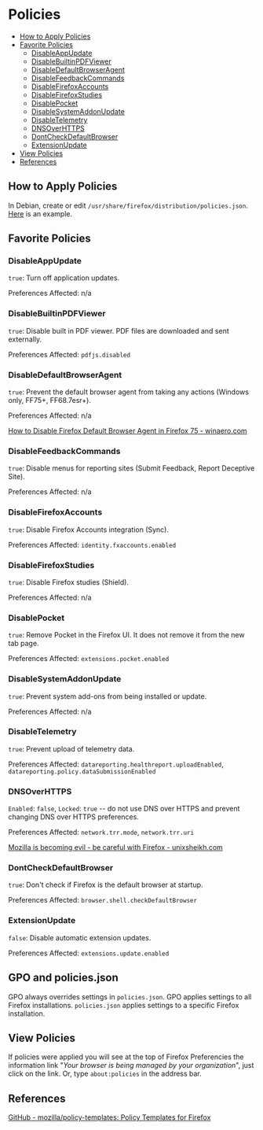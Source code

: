 # Policies

- [How to Apply Policies](#how-to-apply-policies)
- [Favorite Policies](#favorite-policies)
  - [DisableAppUpdate](#disableappupdate)
  - [DisableBuiltinPDFViewer](#disablebuiltinpdfviewer)
  - [DisableDefaultBrowserAgent](#disabledefaultbrowseragent)
  - [DisableFeedbackCommands](#disablefeedbackcommands)
  - [DisableFirefoxAccounts](#disablefirefoxaccounts)
  - [DisableFirefoxStudies](#disablefirefoxstudies)
  - [DisablePocket](#disablepocket)
  - [DisableSystemAddonUpdate](#disablesystemaddonupdate)
  - [DisableTelemetry](#disabletelemetry)
  - [DNSOverHTTPS](#dnsoverhttps)
  - [DontCheckDefaultBrowser](#dontcheckdefaultbrowser)
  - [ExtensionUpdate](#extensionupdate)
- [View Policies](#view-policies)
- [References](#references)


## How to Apply Policies

In Debian, create or edit `/usr/share/firefox/distribution/policies.json`. [Here](../policies.json) is an example.

## Favorite Policies

### DisableAppUpdate

`true`:
Turn off application updates.

Preferences Affected:
n/a

### DisableBuiltinPDFViewer

`true`:
Disable built in PDF viewer. PDF files are downloaded and sent externally.

Preferences Affected:
`pdfjs.disabled`

### DisableDefaultBrowserAgent

`true`:
Prevent the default browser agent from taking any actions (Windows only, FF75+, FF68.7esr+).

Preferences Affected:
n/a

[How to Disable Firefox Default Browser Agent in Firefox 75 - winaero.com](https://winaero.com/blog/how-to-disable-firefox-default-browser-agent-in-firefox-75/)

### DisableFeedbackCommands

`true`:
Disable menus for reporting sites (Submit Feedback, Report Deceptive Site).

Preferences Affected:
n/a

### DisableFirefoxAccounts

`true`:
Disable Firefox Accounts integration (Sync).

Preferences Affected:
`identity.fxaccounts.enabled`

### DisableFirefoxStudies

`true`:
Disable Firefox studies (Shield).

Preferences Affected:
n/a

### DisablePocket

`true`:
Remove Pocket in the Firefox UI. It does not remove it from the new tab page.

Preferences Affected:
`extensions.pocket.enabled`

### DisableSystemAddonUpdate

`true`:
Prevent system add-ons from being installed or update.

Preferences Affected:
n/a

### DisableTelemetry

`true`:
Prevent upload of telemetry data.

Preferences Affected:
`datareporting.healthreport.uploadEnabled`,
`datareporting.policy.dataSubmissionEnabled`

### DNSOverHTTPS

`Enabled`: `false`,
`Locked`: `true`
-- do not use DNS over HTTPS and prevent changing DNS over HTTPS preferences.

Preferences Affected: `network.trr.mode`, `network.trr.uri`

[Mozilla is becoming evil - be careful with Firefox - unixsheikh.com](https://unixsheikh.com/articles/mozilla-is-becoming-evil-be-careful-with-firefox.html)

### DontCheckDefaultBrowser

`true`:
Don't check if Firefox is the default browser at startup.

Preferences Affected:
`browser.shell.checkDefaultBrowser`

### ExtensionUpdate

`false`: Disable automatic extension updates.

Preferences Affected:
`extensions.update.enabled`

## GPO and policies.json

GPO always overrides settings in `policies.json`. GPO applies settings to all Firefox installations. `policies.json` applies settings to a specific Firefox installation.

## View Policies

If policies were applied you will see at the top of Firefox Preferencies the information link "_Your browser is being managed by your organization_", just click on the link. Or, type `about:policies` in the address bar.

## References

[GitHub - mozilla/policy-templates: Policy Templates for Firefox](https://github.com/mozilla/policy-templates)

